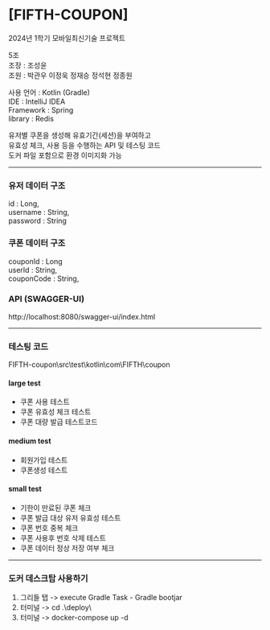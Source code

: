 # [FIFTH-COUPON]

2024년 1학기 모바일최신기술 프로젝트

5조\
조장 : 조성윤\
조원 : 박관우 이정욱 정재승 정석현 정종원

사용 언어 : Kotlin (Gradle)\
IDE : IntelliJ IDEA\
Framework : Spring\
library : Redis

유저별 쿠폰을 생성해 유효기간(세션)을 부여하고\
유효성 체크, 사용 등을 수행하는 API 및 테스팅 코드\
도커 파일 포함으로 환경 이미지화 가능

---

### 유저 데이터 구조
id : Long,\
username : String,\
password : String

### 쿠폰 데이터 구조
couponId : Long\
userId : String,\
couponCode : String,

### API (SWAGGER-UI)
http://localhost:8080/swagger-ui/index.html

---

### 테스팅 코드

FIFTH-coupon\src\test\kotlin\com\FIFTH\coupon

#### large test
  * 쿠폰 사용 테스트
  * 쿠폰 유효성 체크 테스트
  * 쿠폰 대량 발급 테스트코드

#### medium test
  * 회원가입 테스트
  * 쿠폰생성 테스트

#### small test
  * 기한이 만료된 쿠폰 체크
  * 쿠폰 발급 대상 유저 유효성 테스트
  * 쿠폰 번호 중복 체크
  * 쿠폰 사용후 번호 삭제 테스트
  * 쿠폰 데이터 정상 저장 여부 체크

---

### 도커 데스크탑 사용하기
1. 그리들 탭 -> execute Gradle Task - Gradle bootjar
2. 터미널 -> cd .\deploy\
3. 터미널 -> docker-compose up -d
